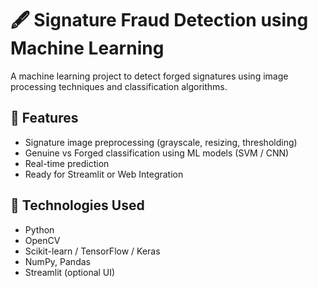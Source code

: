 # 🖋️ Signature Fraud Detection using Machine Learning

A machine learning project to detect forged signatures using image processing techniques and classification algorithms.

## 🚀 Features

- Signature image preprocessing (grayscale, resizing, thresholding)
- Genuine vs Forged classification using ML models (SVM / CNN)
- Real-time prediction
- Ready for Streamlit or Web Integration

## 🧠 Technologies Used

- Python
- OpenCV
- Scikit-learn / TensorFlow / Keras
- NumPy, Pandas
- Streamlit (optional UI)
